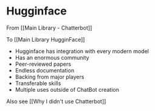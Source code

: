 # Hugginface

From [[Main Library - Chatterbot]]

To [[Main Library HugginFace]]

- Hugginface has integration with every modern model
- Has an enormous community
- Peer-reviewed papers 
- Endless documentation
- Backing from major players
- Transferable skills
- Multiple uses outside of ChatBot creation

Also see [[Why I didn't use Chatterbot]]